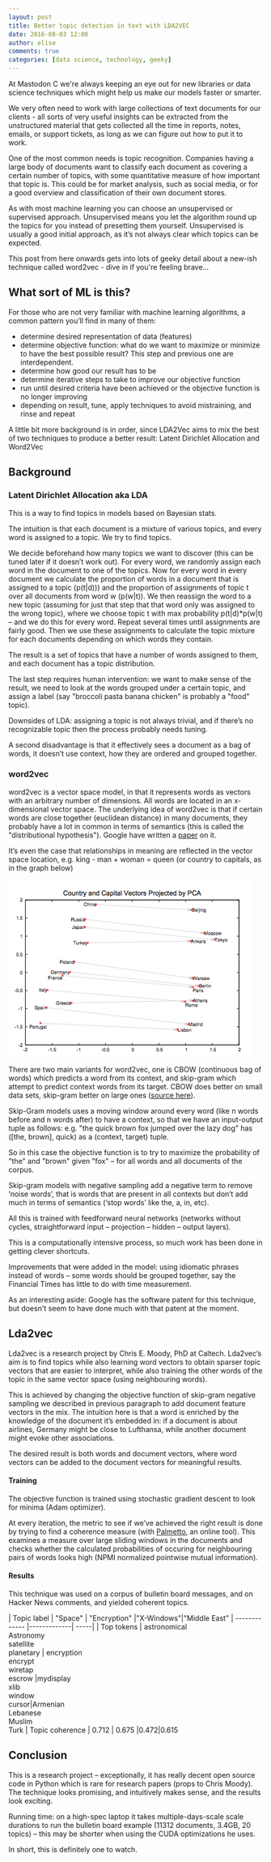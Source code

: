 ```yaml
---
layout: post
title: Better topic detection in text with LDA2VEC
date: 2016-08-03 12:00
author: elise
comments: true
categories: [data science, technology, geeky]
---
```

At Mastodon C we're always keeping an eye out for new libraries or data science techniques which might help us make our models faster or smarter.

We very often need to work with large collections of text documents for our clients - all sorts of very useful insights can be extracted from the unstructured material that gets collected all the time in reports, notes, emails, or support tickets, as long as we can figure out how to put it to work.

One of the most common needs is topic recognition. Companies having a large body of documents want to classify each document as covering a certain number of topics, with some quantitative measure of how important that topic is. This could be for market analysis, such as social media, or for a good overview and classification of their own document stores.

As with most machine learning you can choose an unsupervised or supervised approach. Unsupervised means you let the algorithm round up the topics for you instead of presetting them yourself. Unsupervised is usually a good initial approach, as it’s not always clear which topics can be expected.

This post from here onwards gets into lots of geeky detail about a new-ish technique called word2vec - dive in if you're feeling brave...

## What sort of ML is this?

For those who are not very familiar with machine learning algorithms, a common pattern you’ll find in many of them:

- determine desired representation of data (features)
- determine objective function: what do we want to maximize or minimize to have the best possible result? This step and previous one are interdependent.
- determine how good our result has to be
- determine iterative steps to take to improve our objective function
- run until desired criteria have been achieved or the objective function is no longer improving
- depending on result, tune, apply techniques to avoid mistraining, and rinse and repeat

A little bit more background is in order, since LDA2Vec aims to mix the best of two techniques to produce a better result: Latent Dirichlet Allocation and Word2Vec

## Background

### Latent Dirichlet Allocation aka LDA

This is a way to find topics in models based on Bayesian stats.

The intuition is that each document is a mixture of various topics, and every word is assigned to a topic. We try to find topics.

We decide beforehand how many topics we want to discover (this can be tuned later if it doesn’t work out). For every word, we randomly assign each word in the document to one of the topics. Now for every word in every document we calculate the proportion of words in a document that is assigned to a topic (p(t\|d))) and the proportion of assignments of topic t over all documents from word w (p(w\|t)). We then reassign the word to a new topic (assuming for just that step that that word only was assigned to the wrong topic), where we choose topic t with max probability p(t\|d)\*p(w\|t) – and we do this for every word. Repeat several times until assignments are fairly good. Then we use these assignments to calculate the topic mixture for each documents depending on which words they contain.

The result is a set of topics that have a number of words assigned to them, and each document has a topic distribution.

The last step requires human intervention: we want to make sense of the result, we need to look at the words grouped under a certain topic, and assign a label (say "broccoli pasta banana chicken" is probably a "food" topic).

Downsides of LDA: assigning a topic is not always trivial, and if there’s no recognizable topic then the process probably needs tuning.

A second disadvantage is that it effectively sees a document as a bag of words, it doesn’t use context, how they are ordered and grouped together.

### word2vec

word2vec is a vector space model, in that it represents words as vectors with an arbitrary number of dimensions. All words are located in an x-dimensional vector space.
The underlying idea of word2vec is that if certain words are close together (euclidean distance) in many documents, they probably have a lot in common in terms of semantics (this is called the "distributional hypothesis"). Google have written a <a href="https://papers.nips.cc/paper/5021-distributed-representations-of-words-and-phrases-and-their-compositionality.html" title="Original paper by Google researchers">paper</a> on it.

It’s even the case that relationships in meaning are reflected in the vector space location, e.g. king - man + woman = queen (or country to capitals, as in the graph below)

![Picture of a PCA Chart](/assets/images/pca-pic.png "PCA image from Google original paper")

There are two main variants for word2vec, one is CBOW (continuous bag of words) which predicts a word from its context, and skip-gram which attempt to predict context words from its target. CBOW does better on small data sets, skip-gram better on large ones (<a href="https://href.li/?https://www.tensorflow.org/versions/r0.7/tutorials/word2vec/index.html">source here</a>).

Skip-Gram models uses a moving window around every word (like n words before and n words after) to have a context, so that we have an input-output tuple as follows: e.g. "the quick brown fox jumped over the lazy dog" has ([the, brown], quick) as a (context, target) tuple.

So in this case the objective function is to try to maximize the probability of "the" and "brown" given "fox" – for all words and all documents of the corpus.

Skip-gram models with negative sampling add a negative term to remove ‘noise words’, that is words that are present in all contexts but don’t add much in terms of semantics (‘stop words’ like the, a, in, etc).

All this is trained with feedforward neural networks (networks without cycles, straightforward input – projection – hidden – output layers).

This is a computationally intensive process, so much work has been done in getting clever shortcuts.

Improvements that were added in the model: using idiomatic phrases instead of words – some words should be grouped together, say the Financial Times has little to do with time measurement.

As an interesting aside: Google has the software patent for this technique, but doesn't seem to have done much with that patent at the moment.

## Lda2vec

Lda2vec is a research project by Chris E. Moody, PhD at Caltech.  Lda2vec’s aim is to find topics while also learning word vectors to obtain sparser topic vectors that are easier to interpret, while also training the other words of the topic in the same vector space (using neighbouring words).

This is achieved by changing the objective function of skip-gram negative sampling we described in previous paragraph to add document feature vectors in the mix. The intuition here is that a word is enriched by the knowledge of the document it’s embedded in: if a document is about airlines, Germany might be close to Lufthansa, while another document might evoke other associations.

The desired result is both words and document vectors, where word vectors can be added to the document vectors for meaningful results.

#### Training

The objective function is trained using stochastic gradient descent to look for minima (Adam optimizer).

At every iteration, the metric to see if we’ve achieved the right result is done by trying to find a coherence measure (with <a href="http://palmetto.aksw.org/palmetto-webapp/">Palmetto</a>, an online tool). This examines a measure over large sliding windows in the documents and checks whether the calculated probabilities of occuring for neighbouring pairs of words looks high (NPMI normalized pointwise mutual information).

#### Results

This technique was used on a corpus of bulletin board messages, and on Hacker News comments, and yielded coherent topics.

| Topic label        | "Space"           | "Encryption"  |"X-Windows"|"Middle East"
| ------------- |-------------| -----|
| Top tokens     | astronomical<br>Astronomy<br>satellite<br>planetary | encryption<br>encrypt<br>wiretap<br>escrow |mydisplay<br>xlib<br>window<br>cursor|Armenian<br>Lebanese<br>Muslim<br>Turk
| Topic coherence      | 0.712      | 0.675 |0.472|0.615



## Conclusion

This is a research project – exceptionally, it has really decent open source code in Python which is rare for research papers (props to Chris Moody). The technique looks promising, and intuitively makes sense, and the results look exciting.

Running time: on a high-spec laptop it takes multiple-days-scale scale durations to run the bulletin board example (11312 documents, 3.4GB, 20 topics) – this may be shorter when using the CUDA optimizations he uses.

In short, this is definitely one to watch.

